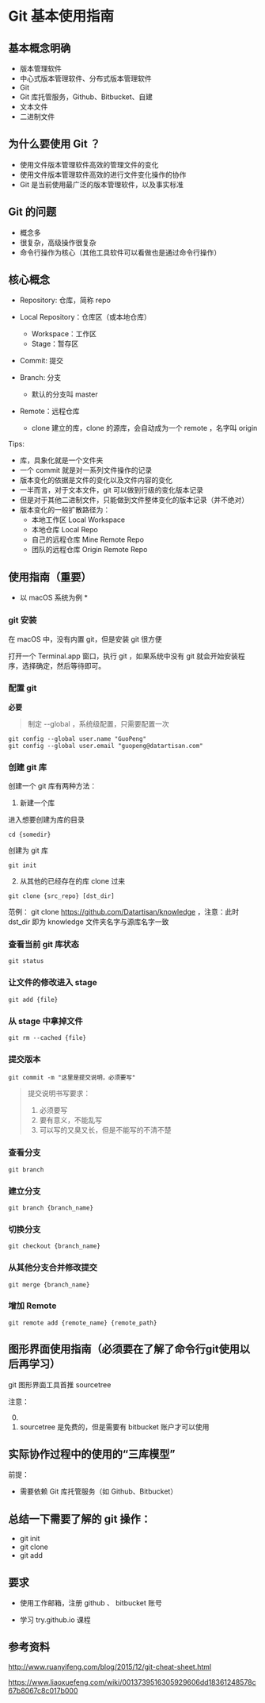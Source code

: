 # Git 基本使用指南

## 基本概念明确

- 版本管理软件
- 中心式版本管理软件、分布式版本管理软件
- Git
- Git 库托管服务，Github、Bitbucket、自建
- 文本文件
- 二进制文件

## 为什么要使用 Git ？

- 使用文件版本管理软件高效的管理文件的变化
- 使用文件版本管理软件高效的进行文件变化操作的协作
- Git 是当前使用最广泛的版本管理软件，以及事实标准

## Git 的问题

- 概念多
- 很复杂，高级操作很复杂
- 命令行操作为核心（其他工具软件可以看做也是通过命令行操作）

## 核心概念

- Repository: 仓库，简称 repo

- Local Repository：仓库区（或本地仓库）
  - Workspace：工作区
  - Stage：暂存区

- Commit: 提交

- Branch: 分支
  - 默认的分支叫 master

- Remote：远程仓库
  - clone 建立的库，clone 的源库，会自动成为一个 remote ，名字叫 origin

Tips:

- 库，具象化就是一个文件夹
- 一个 commit 就是对一系列文件操作的记录
- 版本变化的依据是文件的变化以及文件内容的变化
- 一半而言，对于文本文件，git 可以做到行级的变化版本记录
- 但是对于其他二进制文件，只能做到文件整体变化的版本记录（并不绝对）
- 版本变化的一般扩散路径为：
  - 本地工作区 Local Workspace
  - 本地仓库  Local Repo
  - 自己的远程仓库 Mine Remote Repo
  - 团队的远程仓库 Origin Remote Repo

## 使用指南（重要）

* 以 macOS 系统为例 *

### git 安装

在 macOS 中，没有内置 git，但是安装 git 很方便

打开一个 Terminal.app 窗口，执行 git ，如果系统中没有 git 就会开始安装程序，选择确定，然后等待即可。

### 配置 git

**必要**

> 制定 --global ，系统级配置，只需要配置一次

```
git config --global user.name "GuoPeng"
git config --global user.email "guopeng@datartisan.com"
```

### 创建 git 库

创建一个 git 库有两种方法：

1. 新建一个库

进入想要创建为库的目录

```
cd {somedir}
```

创建为 git 库

```
git init
```

2. 从其他的已经存在的库 clone 过来

```
git clone {src_repo} [dst_dir]
```

范例： git clone https://github.com/Datartisan/knowledge  ，注意：此时 dst_dir 即为 knowledge 文件夹名字与源库名字一致

### 查看当前 git 库状态

```
git status
```

### 让文件的修改进入 stage

```
git add {file}
```

### 从 stage 中拿掉文件

```
git rm --cached {file}
```

### 提交版本

```
git commit -m "这里是提交说明，必须要写"
```

> 提交说明书写要求：
> 1. 必须要写
> 2. 要有意义，不能乱写
> 3. 可以写的又臭又长，但是不能写的不清不楚

### 查看分支

```
git branch
```

### 建立分支

```
git branch {branch_name}
```

### 切换分支

```
git checkout {branch_name}
```

### 从其他分支合并修改提交

```
git merge {branch_name}
```

### 增加 Remote

```
git remote add {remote_name} {remote_path}
```

### 



## 图形界面使用指南（必须要在了解了命令行git使用以后再学习）

git 图形界面工具首推 sourcetree

注意：

0. 
1. sourcetree 是免费的，但是需要有 bitbucket 账户才可以使用


## 实际协作过程中的使用的“三库模型”

前提：

- 需要依赖 Git 库托管服务（如 Github、Bitbucket）



## 总结一下需要了解的 git 操作：

- git init
- git clone
- git add

## **要求**

- 使用工作邮箱，注册 github 、 bitbucket 账号

- 学习 try.github.io 课程


## 参考资料

http://www.ruanyifeng.com/blog/2015/12/git-cheat-sheet.html

https://www.liaoxuefeng.com/wiki/0013739516305929606dd18361248578c67b8067c8c017b000